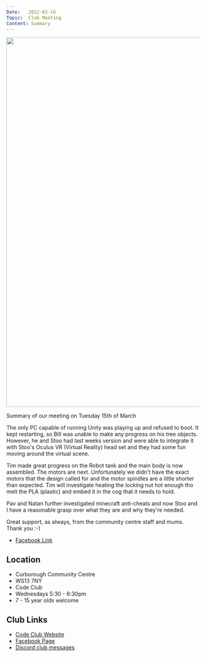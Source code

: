 ```yaml
---
Date:   2022-03-16
Topic:  Club Meeting
Content: Summary
---
```

[<img width="720px" height="965" src="https://scontent.fbhx6-1.fna.fbcdn.net/v/t39.30808-6/275977444_4696442290482834_8525667246920274667_n.jpg?stp=dst-jpg_p720x720&_nc_cat=104&ccb=1-7&_nc_sid=5f2048&_nc_ohc=4gIyofIN-N4AX9wuT0R&_nc_ht=scontent.fbhx6-1.fna&edm=AKK4YLsEAAAA&oh=00_AfCwEPC8uy__aDV65e5Y5Nvu-Xbrt0Y7wI7Fl6vV4mgI1Q&oe=652AFB1B"/>](https://scontent.fbhx6-1.fna.fbcdn.net/v/t39.30808-6/275977444_4696442290482834_8525667246920274667_n.jpg?stp=dst-jpg_p720x720&_nc_cat=104&ccb=1-7&_nc_sid=5f2048&_nc_ohc=4gIyofIN-N4AX9wuT0R&_nc_ht=scontent.fbhx6-1.fna&edm=AKK4YLsEAAAA&oh=00_AfCwEPC8uy__aDV65e5Y5Nvu-Xbrt0Y7wI7Fl6vV4mgI1Q&oe=652AFB1B)

Summary of our meeting on Tuesday 15th of March

The only PC capable of running Unity was playing up and refused to boot. It kept restarting, so Bill was unable to make any progress on his tree objects. However, he and Stoo had last weeks version and were able to integrate it with Stoo's Oculus VR (Virtual Reality) head set and they had some fun moving around the virtual scene. 

Tim made great progress on the Robot tank and the main body is now assembled. The motors are next. Unfortunately we didn't have the exact motors that the design called for and the motor spindles are a little shorter than expected. Tim will investigate heating the locking nut hot enough tho melt the PLA (plastic) and embed it in the cog that it needs to hold. 

Pav and Natan further investigated minecraft anti-cheats and now Stoo and I have a reasonable grasp over what they are and why they're needed. 

Great support, as always, from the community centre staff and mums. Thank you :-)

* [Facebook Link](https://www.facebook.com/1481985248595237/posts/4696443343816062/)

## Location

* Curborough Community Centre
* WS13 7NY
* Code Club
* Wednesdays 5:30 - 6:30pm
* 7 - 15 year olds welcome

## Club Links

* [Code Club Website](https://lichfield-code-club.github.io/)
* [Facebook Page](https://www.facebook.com/LichfieldCoders)
* [Discord club messages](https://discord.gg/szz6xGK)
